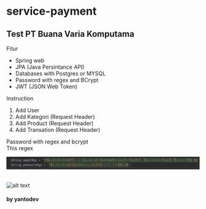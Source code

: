 # service-payment

<h2>Test PT Buana Varia Komputama</h2>

<p>Fitur</p>
<ul>
<li>Spring web</li>
<li>JPA (Java Persintance API)</li>
<li>Databases with Postgres or MYSQL</li>
<li>Password with regex and BCrypt</li>
<li>JWT (JSON Web Token)</li>
</ul>
<p>Instruction</p>
<ol>
    <li>Add User</li>
    <li>Add Kategori (Request Header)</li>
    <li>Add Product (Request Header)</li>
    <li>Add Transation (Request Header)</li>
</ol>

<p>Password with regex and bcrypt<br/>
This regex</p>

![img.png](screenshot/Screenshot%20(10).png)

##

![alt text](https://avatars.githubusercontent.com/u/49233072?s=40&v=4)
<h4>
by yantodev
</h4>
